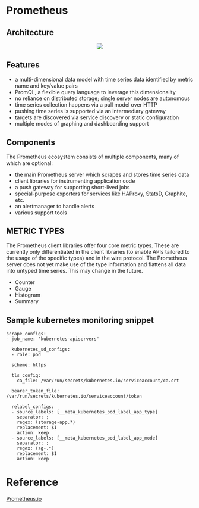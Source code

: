 # Prometheus
## Architecture
<p align="center">
  <img src="https://raw.githubusercontent.com/apurvabhandari/kubernetes/master/monitoring/prometheus_architecture.png">
</p>

## Features

- a multi-dimensional data model with time series data identified by metric name and key/value pairs
- PromQL, a flexible query language to leverage this dimensionality
- no reliance on distributed storage; single server nodes are autonomous
- time series collection happens via a pull model over HTTP
- pushing time series is supported via an intermediary gateway
- targets are discovered via service discovery or static configuration
- multiple modes of graphing and dashboarding support

## Components
The Prometheus ecosystem consists of multiple components, many of which are optional:

- the main Prometheus server which scrapes and stores time series data
- client libraries for instrumenting application code
- a push gateway for supporting short-lived jobs
- special-purpose exporters for services like HAProxy, StatsD, Graphite, etc.
- an alertmanager to handle alerts
- various support tools


## METRIC TYPES
The Prometheus client libraries offer four core metric types. These are currently only differentiated in the client libraries (to enable APIs tailored to the usage of the specific types) and in the wire protocol. The Prometheus server does not yet make use of the type information and flattens all data into untyped time series. This may change in the future.

- Counter
- Gauge
- Histogram
- Summary

## Sample kubernetes monitoring snippet
```
scrape_configs:
- job_name: 'kubernetes-apiservers'

  kubernetes_sd_configs:
  - role: pod

  scheme: https

  tls_config:
    ca_file: /var/run/secrets/kubernetes.io/serviceaccount/ca.crt

  bearer_token_file: /var/run/secrets/kubernetes.io/serviceaccount/token

  relabel_configs:
  - source_labels: [__meta_kubernetes_pod_label_app_type]
    separator: ;
    regex: (storage-app.*)
    replacement: $1
    action: keep
  - source_labels: [__meta_kubernetes_pod_label_app_mode]
    separator: ;
    regex: (sg-.*)
    replacement: $1
    action: keep
```




# Reference 
[Prometheus.io](https://prometheus.io/)<br>
